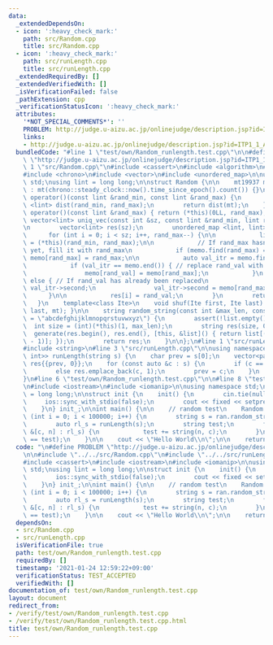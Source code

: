 ```yaml
---
data:
  _extendedDependsOn:
  - icon: ':heavy_check_mark:'
    path: src/Random.cpp
    title: src/Random.cpp
  - icon: ':heavy_check_mark:'
    path: src/runLength.cpp
    title: src/runLength.cpp
  _extendedRequiredBy: []
  _extendedVerifiedWith: []
  _isVerificationFailed: false
  _pathExtension: cpp
  _verificationStatusIcon: ':heavy_check_mark:'
  attributes:
    '*NOT_SPECIAL_COMMENTS*': ''
    PROBLEM: http://judge.u-aizu.ac.jp/onlinejudge/description.jsp?id=ITP1_1_A
    links:
    - http://judge.u-aizu.ac.jp/onlinejudge/description.jsp?id=ITP1_1_A
  bundledCode: "#line 1 \"test/own/Random_runlength.test.cpp\"\n\n#define PROBLEM\
    \ \"http://judge.u-aizu.ac.jp/onlinejudge/description.jsp?id=ITP1_1_A\"\n\n#line\
    \ 1 \"src/Random.cpp\"\n#include <cassert>\n#include <algorithm>\n#include <random>\n\
    #include <chrono>\n#include <vector>\n#include <unordered_map>\n\nusing namespace\
    \ std;\nusing lint = long long;\n\nstruct Random {\n\n    mt19937 mt;\n    Random()\
    \ : mt(chrono::steady_clock::now().time_since_epoch().count()) {}\n\n    lint\
    \ operator()(const lint &rand_min, const lint &rand_max) {\n        uniform_int_distribution\
    \ <lint> dist(rand_min, rand_max);\n        return dist(mt);\n    }\n    lint\
    \ operator()(const lint &rand_max) { return (*this)(0LL, rand_max); }\n\n    [[nodiscard]]\
    \ vector<lint> uniq_vec(const int &sz, const lint &rand_min, lint rand_max) {\n\
    \n        vector<lint> res(sz);\n        unordered_map <lint, lint> memo;\n  \
    \      for (int i = 0; i < sz; i++, rand_max--) {\n\n            lint rand_val\
    \ = (*this)(rand_min, rand_max);\n\n            // If rand_max hasn't been replaced\
    \ yet, fill it with rand_max\n            if (memo.find(rand_max) == memo.end())\
    \ memo[rand_max] = rand_max;\n\n            auto val_itr = memo.find(rand_val);\n\
    \            if (val_itr == memo.end()) { // replace rand_val with rand_max\n\
    \                memo[rand_val] = memo[rand_max];\n            }\n           \
    \ else { // If rand_val has already been replaced\n                rand_val =\
    \ val_itr->second;\n                val_itr->second = memo[rand_max];\n      \
    \      }\n\n            res[i] = rand_val;\n        }\n        return res;\n \
    \   }\n    template<class Ite>\n    void shuf(Ite first, Ite last) { shuffle(first,\
    \ last, mt); }\n\n    string random_string(const int &max_len, const string list\
    \ = \"abcdefghijklmnopqrstuvwxyz\") {\n        assert(!list.empty());\n      \
    \  int size = (int)(*this)(1, max_len);\n        string res(size, 0);\n      \
    \  generate(res.begin(), res.end(), [this, &list]() { return list[(*this)((int)list.size()\
    \ - 1)]; });\n        return res;\n    }\n\n};\n#line 1 \"src/runLength.cpp\"\n\
    #include <string>\n#line 3 \"src/runLength.cpp\"\n\nusing namespace std;\n\nvector<pair<char,\
    \ int>> runLength(string s) {\n    char prev = s[0];\n    vector<pair<char, int>>\
    \ res{{prev, 0}};\n    for (const auto &c : s) {\n        if (c == prev) res.back().second++;\n\
    \        else res.emplace_back(c, 1);\n        prev = c;\n    }\n    return res;\n\
    }\n#line 6 \"test/own/Random_runlength.test.cpp\"\n\n#line 8 \"test/own/Random_runlength.test.cpp\"\
    \n#include <iostream>\n#include <iomanip>\n\nusing namespace std;\nusing lint\
    \ = long long;\n\nstruct init {\n    init() {\n        cin.tie(nullptr);\n   \
    \     ios::sync_with_stdio(false);\n        cout << fixed << setprecision(10);\n\
    \    }\n} init_;\n\nint main() {\n\n    // random test\n    Random ran;\n    for\
    \ (int i = 0; i < 100000; i++) {\n        string s = ran.random_string(100);\n\
    \        auto rl_s = runLength(s);\n        string test;\n        for (const auto\
    \ &[c, n] : rl_s) {\n            test += string(n, c);\n        }\n        assert(s\
    \ == test);\n    }\n\n    cout << \"Hello World\\n\";\n\n    return 0;\n}\n"
  code: "\n#define PROBLEM \"http://judge.u-aizu.ac.jp/onlinejudge/description.jsp?id=ITP1_1_A\"\
    \n\n#include \"../../src/Random.cpp\"\n#include \"../../src/runLength.cpp\"\n\n\
    #include <cassert>\n#include <iostream>\n#include <iomanip>\n\nusing namespace\
    \ std;\nusing lint = long long;\n\nstruct init {\n    init() {\n        cin.tie(nullptr);\n\
    \        ios::sync_with_stdio(false);\n        cout << fixed << setprecision(10);\n\
    \    }\n} init_;\n\nint main() {\n\n    // random test\n    Random ran;\n    for\
    \ (int i = 0; i < 100000; i++) {\n        string s = ran.random_string(100);\n\
    \        auto rl_s = runLength(s);\n        string test;\n        for (const auto\
    \ &[c, n] : rl_s) {\n            test += string(n, c);\n        }\n        assert(s\
    \ == test);\n    }\n\n    cout << \"Hello World\\n\";\n\n    return 0;\n}\n"
  dependsOn:
  - src/Random.cpp
  - src/runLength.cpp
  isVerificationFile: true
  path: test/own/Random_runlength.test.cpp
  requiredBy: []
  timestamp: '2021-01-24 12:59:22+09:00'
  verificationStatus: TEST_ACCEPTED
  verifiedWith: []
documentation_of: test/own/Random_runlength.test.cpp
layout: document
redirect_from:
- /verify/test/own/Random_runlength.test.cpp
- /verify/test/own/Random_runlength.test.cpp.html
title: test/own/Random_runlength.test.cpp
---
```

